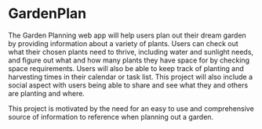 # GardenPlan

The Garden Planning web app will help users plan out their dream garden by providing 
information about a variety of plants. Users can check out what their chosen plants 
need to thrive, including water and sunlight needs, and figure out what and how many 
plants they have space for by checking space requirements. Users will also be able to 
keep track of planting and harvesting times in their calendar or task list. This 
project will also include a social aspect with users being able to share and see what 
they and others are planting and where. 

This project is motivated by the need for an easy to use and comprehensive source of 
information to reference when planning out a garden.
